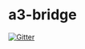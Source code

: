 # a3-bridge

[![Gitter](https://badges.gitter.im/airalab/a3-bridge.svg)](https://gitter.im/airalab/a3-bridge?utm_source=badge&utm_medium=badge&utm_campaign=pr-badge&utm_content=badge)